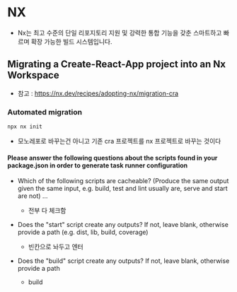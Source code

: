 # NX

- Nx는 최고 수준의 단일 리포지토리 지원 및 강력한 통합 기능을 갖춘 스마트하고 빠르며 확장 가능한 빌드 시스템입니다.

## Migrating a Create-React-App project into an Nx Workspace

- 참고 : https://nx.dev/recipes/adopting-nx/migration-cra

### Automated migration

```bash
npx nx init
```

- 모노레포로 바꾸는건 아니고 기존 cra 프로젝트를 nx 프로젝트로 바꾸는 것이다

#### Please answer the following questions about the scripts found in your package.json in order to generate task runner configuration

- Which of the following scripts are cacheable? (Produce the same output given the same input, e.g. build, test and lint usually are, serve and start are not) …

  - 전부 다 체크함

- Does the "start" script create any outputs? If not, leave blank, otherwise provide a path (e.g. dist, lib, build, coverage)

  - 빈칸으로 놔두고 엔터

- Does the "build" script create any outputs? If not, leave blank, otherwise provide a path
  - build
